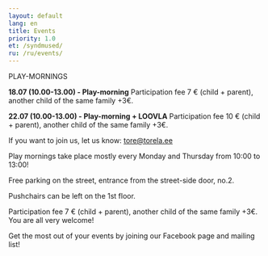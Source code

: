 ```yaml
---
layout: default
lang: en
title: Events
priority: 1.0
et: /syndmused/
ru: /ru/events/
---
```

PLAY-MORNINGS

**18.07 (10.00-13.00) - Play-morning**
Participation fee 7 € (child + parent), another child of the same family +3€.

**22.07 (10.00-13.00) - Play-morning + LOOVLA**
Participation fee 10 € (child + parent), another child of the same family +3€.



If you want to join us, let us know: tore@torela.ee

Play mornings take place mostly every Monday and Thursday from 10:00 to 13:00!

Free parking on the street, entrance from the street-side door, no.2. 

Pushchairs can be left on the 1st floor.

Participation fee 7 € (child + parent), another child of the same family +3€. You are all very welcome!


Get the most out of your events by joining our Facebook page and mailing list!
